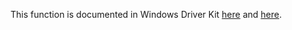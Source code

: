 This function is documented in Windows Driver Kit [here](https://learn.microsoft.com/en-us/windows-hardware/drivers/ddi/ntifs/nf-ntifs-rtlutf8stringtounicodestring) and [here](https://learn.microsoft.com/en-us/windows-hardware/drivers/ddi/wdm/nf-wdm-rtlutf8stringtounicodestring).
